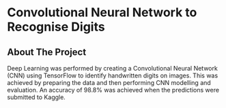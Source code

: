 # Convolutional Neural Network to Recognise Digits



## About The Project

Deep Learning was performed by creating a Convolutional Neural Network (CNN) using TensorFlow to identify handwritten digits on images. This was achieved by preparing the data and then performing CNN modelling and evaluation. An accuracy of 98.8% was achieved when the predictions were submitted to Kaggle. 

